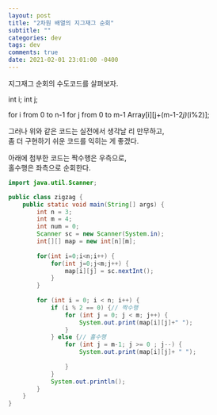 ```yaml
---
layout: post
title: "2차원 배열의 지그재그 순회"
subtitle: ""
categories: dev
tags: dev
comments: true
date: 2021-02-01 23:01:00 -0400
---
```


지그재그 순회의 수도코드를 살펴보자.
 
int i;
int j;

for i from 0  to n-1
	for j from 0 to m-1
		Array[i][j+(m-1-2*j)*(i%2)];
 
그러나 위와 같은 코드는 실전에서 생각날 리 만무하고,  
좀 더 구현하기 쉬운 코드를 익히는 게 좋겠다.  

아래에 첨부한 코드는 짝수행은 우측으로,  
홀수행은 좌측으로 순회한다.  


```java
import java.util.Scanner;

public class zigzag {
	public static void main(String[] args) {
		int n = 3;
		int m = 4;
		int num = 0;
		Scanner sc = new Scanner(System.in);
		int[][] map = new int[n][m];
		
		for(int i=0;i<n;i++) {
			for(int j=0;j<m;j++) {
				map[i][j] = sc.nextInt();
			}
		}
		
		for (int i = 0; i < n; i++) {
			if (i % 2 == 0) {// 짝수행
				for (int j = 0; j < m; j++) {
					System.out.print(map[i][j]+" ");
				}
			} else {// 홀수행
				for (int j = m-1; j >= 0 ; j--) {
					System.out.print(map[i][j]+ " ");
					
				}
			}
			System.out.println();
		}
	}
}
```